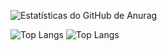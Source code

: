 
![Estatísticas do GitHub de Anurag](https://github-readme-stats.vercel.app/api?username=Sync-br&show_icons=true&bg_color=00000000)

![Top Langs](https://github-readme-stats.vercel.app/api/top-langs/?username=anuraghazra&layout=compact&bg_color=00000000)
![Top Langs](https://github-readme-stats.vercel.app/api/top-langs/?username=sync-br&layout=compact&bg_color=00000000)
